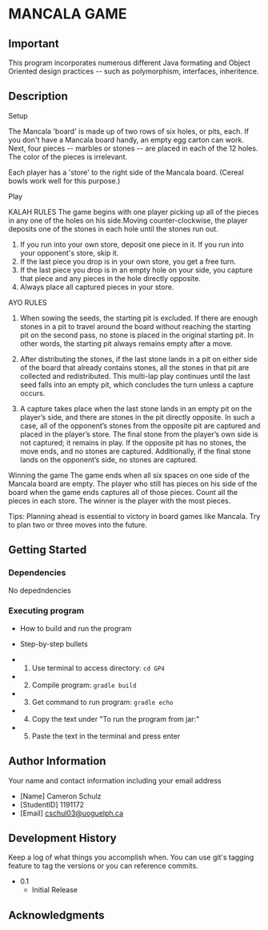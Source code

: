 # MANCALA GAME

## Important
This program incorporates numerous different Java formating and Object Oriented design practices -- such as polymorphism, interfaces, inheritence.

## Description

Setup
 
The Mancala 'board' is made up of two rows of six holes, or pits, each. If you don't have a Mancala board handy, an empty egg carton can work. Next, four pieces -- marbles or stones -- are placed in each of the 12 holes. The color of the pieces is irrelevant.

Each player has a 'store' to the right side of the Mancala board. (Cereal bowls work well for this purpose.)

Play

KALAH RULES
The game begins with one player picking up all of the pieces in any one of the holes on his side.Moving counter-clockwise, the player deposits one of the stones in each hole until the stones run out.

1. If you run into your own store, deposit one piece in it. If you run into your opponent's store, skip it.
2. If the last piece you drop is in your own store, you get a free turn.
3. If the last piece you drop is in an empty hole on your side, you capture that piece and any pieces in the hole directly opposite.
4. Always place all captured pieces in your store.

AYO RULES
1. When sowing the seeds, the starting pit is excluded. If there are enough stones in a pit to travel around the
board without reaching the starting pit on the second pass, no stone is placed in the original starting pit. In
other words, the starting pit always remains empty after a move.

2. After distributing the stones, if the last stone lands in a pit on either side of the board that already contains
stones, all the stones in that pit are collected and redistributed. This multi-lap play continues until the last
seed falls into an empty pit, which concludes the turn unless a capture occurs.

3. A capture takes place when the last stone lands in an empty pit on the player’s side, and there are stones in
the pit directly opposite. In such a case, all of the opponent’s stones from the opposite pit are captured and
placed in the player’s store. The final stone from the player’s own side is not captured; it remains in play.
If the opposite pit has no stones, the move ends, and no stones are captured. Additionally, if the final stone
lands on the opponent’s side, no stones are captured.

Winning the game
The game ends when all six spaces on one side of the Mancala board are empty. The player who still has pieces on his side of the board when the game ends captures all of those pieces. Count all the pieces in each store. The winner is the player with the most pieces.

Tips:
Planning ahead is essential to victory in board games like Mancala. Try to plan two or three moves into the future.

## Getting Started

### Dependencies
No depedndencies



### Executing program

* How to build and run the program
* Step-by-step bullets

* 1. Use terminal to access directory:      ``` cd GP4 ```
* 2. Compile program:                       ``` gradle build ```
* 3. Get command to run program:            ``` gradle echo ```
* 4. Copy the text under "To run the program from jar:"
* 5. Paste the text in the terminal and press enter


## Author Information

Your name and contact information including your email address
* [Name] Cameron Schulz
* [StudentID] 1191172
* [Email] cschul03@uoguelph.ca



## Development History

Keep a log of what things you accomplish when.  You can use git's tagging feature to tag the versions or you can reference commits.


* 0.1
    * Initial Release

## Acknowledgments



